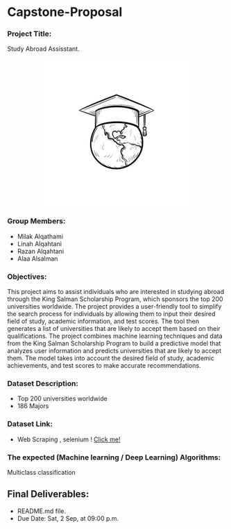 # Capstone-Proposal




### Project Title:
Study Abroad Assisstant.


<div align="center">
    <img src="one.jpg">
</div> 



### Group Members:
- Milak Alqathami
- Linah Alqahtani
- Razan Alqahtani
- Alaa Alsalman

### Objectives:
This project aims to assist individuals who are interested in studying abroad through the King Salman Scholarship Program, which sponsors the top 200 universities worldwide. The project provides a user-friendly tool to simplify the search process for individuals by allowing them to input their desired field of study, academic information, and test scores. The tool then generates a list of universities that are likely to accept them based on their qualifications.
The project combines machine learning techniques and data from the King Salman Scholarship Program to build a predictive model that analyzes user information and predicts universities that are likely to accept them. The model takes into account the desired field of study, academic achievements, and test scores to make accurate recommendations.

### Dataset Description:
-  Top 200 universities worldwide
- 186 Majors 
  
### Dataset Link:
- Web Scraping  , selenium ! 
  [Click me!](https://moe.gov.sa/scholarship-program/path-emdad/index.html)




### The expected (Machine learning / Deep Learning) Algorithms:
Multiclass classification

## Final Deliverables:
- README.md file.
- Due Date: Sat, 2 Sep, at 09:00 p.m.
